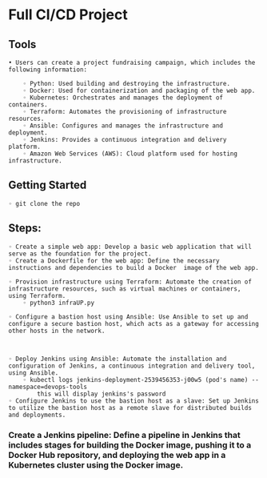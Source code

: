 # Full CI/CD Project


    
## Tools
    • Users can create a project fundraising campaign, which includes the following information:
      
        ◦ Python: Used building and destroying the infrastructure.
        ◦ Docker: Used for containerization and packaging of the web app.
        ◦ Kubernetes: Orchestrates and manages the deployment of containers.
        ◦ Terraform: Automates the provisioning of infrastructure resources.
        ◦ Ansible: Configures and manages the infrastructure and deployment.
        ◦ Jenkins: Provides a continuous integration and delivery platform.
        ◦ Amazon Web Services (AWS): Cloud platform used for hosting infrastructure.


## Getting Started



    ◦ git clone the repo

 



## Steps:

    ◦ Create a simple web app: Develop a basic web application that will serve as the foundation for the project.
    ◦ Create a Dockerfile for the web app: Define the necessary instructions and dependencies to build a Docker  image of the web app.

    ◦ Provision infrastructure using Terraform: Automate the creation of infrastructure resources, such as virtual machines or containers, using Terraform.
        ◦ python3 infraUP.py

    ◦ Configure a bastion host using Ansible: Use Ansible to set up and configure a secure bastion host, which acts as a gateway for accessing other hosts in the network.
    


    ◦ Deploy Jenkins using Ansible: Automate the installation and configuration of Jenkins, a continuous integration and delivery tool, using Ansible.
        ◦ kubectl logs jenkins-deployment-2539456353-j00w5 (pod's name) --namespace=devops-tools
            this will display jenkins's password 
    ◦ Configure Jenkins to use the bastion host as a slave: Set up Jenkins to utilize the bastion host as a remote slave for distributed builds and deployments.
   
    

### Create a Jenkins pipeline: Define a pipeline in Jenkins that includes stages for building the Docker image, pushing it to a Docker Hub repository, and deploying the web app in a Kubernetes cluster using the Docker image.
   
